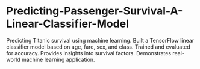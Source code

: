 # Predicting-Passenger-Survival-A-Linear-Classifier-Model
Predicting Titanic survival using machine learning. Built a TensorFlow linear classifier model based on age, fare, sex, and class. Trained and evaluated for accuracy. Provides insights into survival factors. Demonstrates real-world machine learning application.
